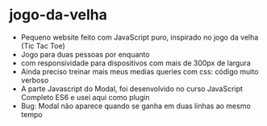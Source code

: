 # jogo-da-velha

<ul>
  <li>Pequeno website feito com JavaScript puro, inspirado no jogo da velha (Tic Tac Toe) </li>
  <li>Jogo para duas pessoas por enquanto</li>
  <li>com responsividade para dispositivos com mais de 300px de largura</li>
  <li>Ainda preciso treinar mais meus medias queries com css: código muito verboso</li>
  <li>A parte Javascript do Modal, foi desenvolvido no curso JavaScript Completo ES6 e usei aqui como plugin</li>
  <li>Bug: Modal não aparece quando se ganha em duas linhas ao mesmo tempo</li>
</ul>
